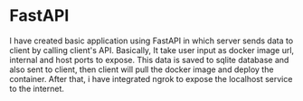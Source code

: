 # FastAPI

I have created basic application using FastAPI in which server sends data to client by calling client's API.
Basically, It take user input as docker image url, internal and host ports to expose.
This data is saved to sqlite database and also sent to client, then client will pull the docker image and deploy the container.
After that, i have integrated ngrok to expose the localhost service to the internet.
